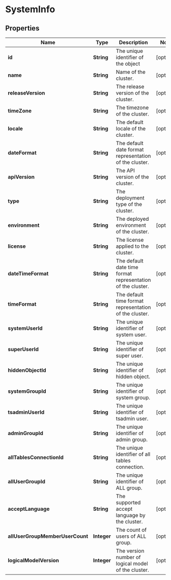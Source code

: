 

# SystemInfo


## Properties

| Name | Type | Description | Notes |
|------------ | ------------- | ------------- | -------------|
|**id** | **String** | The unique identifier of the object |  [optional] |
|**name** | **String** | Name of the cluster. |  [optional] |
|**releaseVersion** | **String** | The release version of the cluster. |  [optional] |
|**timeZone** | **String** | The timezone of the cluster. |  [optional] |
|**locale** | **String** | The default locale of the cluster. |  [optional] |
|**dateFormat** | **String** | The default date format representation of the cluster. |  [optional] |
|**apiVersion** | **String** | The API version of the cluster. |  [optional] |
|**type** | **String** | The deployment type of the cluster. |  [optional] |
|**environment** | **String** | The deployed environment of the cluster. |  [optional] |
|**license** | **String** | The license applied to the cluster. |  [optional] |
|**dateTimeFormat** | **String** | The default date time format representation of the cluster. |  [optional] |
|**timeFormat** | **String** | The default time format representation of the cluster. |  [optional] |
|**systemUserId** | **String** | The unique identifier of system user. |  [optional] |
|**superUserId** | **String** | The unique identifier of super user. |  [optional] |
|**hiddenObjectId** | **String** | The unique identifier of hidden object. |  [optional] |
|**systemGroupId** | **String** | The unique identifier of system group. |  [optional] |
|**tsadminUserId** | **String** | The unique identifier of tsadmin user. |  [optional] |
|**adminGroupId** | **String** | The unique identifier of admin group. |  [optional] |
|**allTablesConnectionId** | **String** | The unique identifier of all tables connection. |  [optional] |
|**allUserGroupId** | **String** | The unique identifier of ALL group. |  [optional] |
|**acceptLanguage** | **String** | The supported accept language by the cluster. |  [optional] |
|**allUserGroupMemberUserCount** | **Integer** | The count of users of ALL group. |  [optional] |
|**logicalModelVersion** | **Integer** | The version number of logical model of the cluster. |  [optional] |



